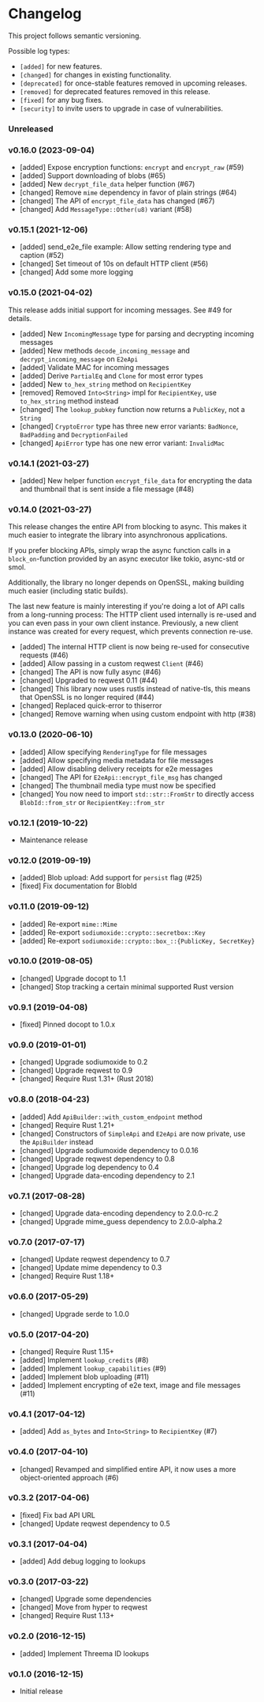 # Changelog

This project follows semantic versioning.

Possible log types:

- `[added]` for new features.
- `[changed]` for changes in existing functionality.
- `[deprecated]` for once-stable features removed in upcoming releases.
- `[removed]` for deprecated features removed in this release.
- `[fixed]` for any bug fixes.
- `[security]` to invite users to upgrade in case of vulnerabilities.


### Unreleased

### v0.16.0 (2023-09-04)

- [added] Expose encryption functions: `encrypt` and `encrypt_raw` (#59)
- [added] Support downloading of blobs (#65)
- [added] New `decrypt_file_data` helper function (#67)
- [changed] Remove `mime` dependency in favor of plain strings (#64)
- [changed] The API of `encrypt_file_data` has changed (#67)
- [changed] Add `MessageType::Other(u8)` variant (#58)

### v0.15.1 (2021-12-06)

- [added] send_e2e_file example: Allow setting rendering type and caption (#52)
- [changed] Set timeout of 10s on default HTTP client (#56) 
- [changed] Add some more logging

### v0.15.0 (2021-04-02)

This release adds initial support for incoming messages. See #49 for details.

- [added] New `IncomingMessage` type for parsing and decrypting incoming messages
- [added] New methods `decode_incoming_message` and `decrypt_incoming_message` on `E2eApi`
- [added] Validate MAC for incoming messages
- [added] Derive `PartialEq` and `Clone` for most error types
- [added] New `to_hex_string` method on `RecipientKey`
- [removed] Removed `Into<String>` impl for `RecipientKey`, use `to_hex_string` method instead
- [changed] The `lookup_pubkey` function now returns a `PublicKey`, not a `String`
- [changed] `CryptoError` type has three new error variants: `BadNonce`, `BadPadding` and
  `DecryptionFailed`
- [changed] `ApiError` type has one new error variant: `InvalidMac`

### v0.14.1 (2021-03-27)

- [added] New helper function `encrypt_file_data` for encrypting the data and
  thumbnail that is sent inside a file message (#48)

### v0.14.0 (2021-03-27)

This release changes the entire API from blocking to async. This makes it much
easier to integrate the library into asynchronous applications.

If you prefer blocking APIs, simply wrap the async function calls in a
`block_on`-function provided by an async executor like tokio, async-std or
smol.

Additionally, the library no longer depends on OpenSSL, making building much
easier (including static builds).

The last new feature is mainly interesting if you're doing a lot of API calls
from a long-running process: The HTTP client used internally is re-used and you
can even pass in your own client instance. Previously, a new client instance
was created for every request, which prevents connection re-use.

- [added] The internal HTTP client is now being re-used for consecutive requests (#46)
- [added] Allow passing in a custom reqwest `Client` (#46)
- [changed] The API is now fully async (#46)
- [changed] Upgraded to reqwest 0.11 (#44)
- [changed] This library now uses rustls instead of native-tls, this means that
  OpenSSL is no longer required (#44)
- [changed] Replaced quick-error to thiserror
- [changed] Remove warning when using custom endpoint with http (#38)

### v0.13.0 (2020-06-10)

- [added] Allow specifying `RenderingType` for file messages
- [added] Allow specifying media metadata for file messages
- [added] Allow disabling delivery receipts for e2e messages
- [changed] The API for `E2eApi::encrypt_file_msg` has changed
- [changed] The thumbnail media type must now be specified
- [changed] You now need to import `std::str::FromStr` to directly access
  `BlobId::from_str` or `RecipientKey::from_str`

### v0.12.1 (2019-10-22)

- Maintenance release

### v0.12.0 (2019-09-19)

- [added] Blob upload: Add support for `persist` flag (#25) 
- [fixed] Fix documentation for BlobId

### v0.11.0 (2019-09-12)

- [added] Re-export `mime::Mime`
- [added] Re-export `sodiumoxide::crypto::secretbox::Key`
- [added] Re-export `sodiumoxide::crypto::box_::{PublicKey, SecretKey}`

### v0.10.0 (2019-08-05)

- [changed] Upgrade docopt to 1.1
- [changed] Stop tracking a certain minimal supported Rust version

### v0.9.1 (2019-04-08)

- [fixed] Pinned docopt to 1.0.x

### v0.9.0 (2019-01-01)

- [changed] Upgrade sodiumoxide to 0.2
- [changed] Upgrade reqwest to 0.9
- [changed] Require Rust 1.31+ (Rust 2018)

### v0.8.0 (2018-04-23)

- [added] Add `ApiBuilder::with_custom_endpoint` method
- [changed] Require Rust 1.21+
- [changed] Constructors of `SimpleApi` and `E2eApi` are now private, use the
  `ApiBuilder` instead
- [changed] Upgrade sodiumoxide dependency to 0.0.16
- [changed] Upgrade reqwest dependency to 0.8
- [changed] Upgrade log dependency to 0.4
- [changed] Upgrade data-encoding dependency to 2.1

### v0.7.1 (2017-08-28)

- [changed] Upgrade data-encoding dependency to 2.0.0-rc.2
- [changed] Upgrade mime_guess dependency to 2.0.0-alpha.2

### v0.7.0 (2017-07-17)

- [changed] Update reqwest dependency to 0.7
- [changed] Update mime dependency to 0.3
- [changed] Require Rust 1.18+

### v0.6.0 (2017-05-29)

- [changed] Upgrade serde to 1.0.0

### v0.5.0 (2017-04-20)

- [changed] Require Rust 1.15+
- [added] Implement `lookup_credits` (#8)
- [added] Implement `lookup_capabilities` (#9)
- [added] Implement blob uploading (#11)
- [added] Implement encrypting of e2e text, image and file messages (#11)

### v0.4.1 (2017-04-12)

- [added] Add `as_bytes` and `Into<String>` to `RecipientKey` (#7)

### v0.4.0 (2017-04-10)

- [changed] Revamped and simplified entire API, it now uses a more
  object-oriented approach (#6)

### v0.3.2 (2017-04-06)

- [fixed] Fix bad API URL
- [changed] Update reqwest dependency to 0.5

### v0.3.1 (2017-04-04)

- [added] Add debug logging to lookups

### v0.3.0 (2017-03-22)

- [changed] Upgrade some dependencies
- [changed] Move from hyper to reqwest
- [changed] Require Rust 1.13+

### v0.2.0 (2016-12-15)

- [added] Implement Threema ID lookups

### v0.1.0 (2016-12-15)

- Initial release
